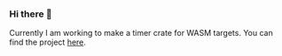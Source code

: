 ### Hi there 👋

Currently I am working to make a timer crate for WASM targets. You can find the project [here](https://github.com/whizsid/wasmtimer-rs).
